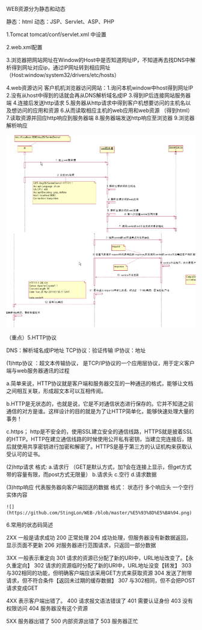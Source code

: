 WEB资源分为静态和动态

静态：html
动态：JSP、Servlet、ASP、PHP




1.Tomcat
   tomcat/conf/servlet.xml 中设置

2.web.xml配置

3.浏览器把网站网址在Window的Host中是否知道网址IP，不知道再去找DNS中解析得到网址对应ip，通过IP网址转到相应网址
     （Host:window/system32/drivers/etc/hosts）



4.web资源访问
    客户机机浏览器访问网站：1.询问本机window中host得到网址IP
                          2.没有从host中得到的话就会再从DNS解析域名成IP
                          3.得到IP后连接网站服务器端
                          4.连接后发送http请求
                          5.服务器从http请求中得到客户机想要访问的主机名以及想访问的应用和资源
                          6.从而读取相应主机的web应用和web资源  （得到html）
                          7.读取资源并回应http响应到服务器端
                          8.服务器端发送http响应至浏览器
                          9.浏览器解析响应
                          
   ![](https://github.com/StingLon/WEB-/blob/master/web%E8%B5%84%E6%BA%90%E8%AE%BF%E9%97%AE1.png)
   ![](https://github.com/StingLon/WEB-/blob/master/web%E8%B5%84%E6%BA%90%E8%AE%BF%E9%97%AE2.png)




（重点）5.HTTP协议          

 DNS：解析域名成IP地址
 TCP协议：验证传输
 IP协议：地址


  (1)http协议  ：超文本传输协议， 是TCP/IP协议的一个应用层协议，用于定义客户端与web服务器通讯的过程  
  
  a.简单来说，HTTP协议就是客户端和服务器交互的一种通迅的格式，能够让文档之间相互关联，形成超文本可以互相传阅。
      
  b.HTTP是无状态的，也就是说，它是不对通信状态进行保存的。它并不知道之前通信的对方是谁。这样设计的目的就是为了让HTTP简单化，能够快速处理大量的事务！
  
  c.https；
  http是不安全的，使用SSL建立安全的通信线路，HTTPS就是披着SSL的HTTP。HTTP在建立通信线路的时候使用公开私有密钥，当建立完连接后，随后就使用共享密钥进行加密和解密了。HTTPS是基于第三方的认证机构来获取认受认可的证书。
  
  
  
  
  
  
  
  
   (2)http请求
     格式:   a.请求行  （GET是默认方式，加?会在连接上显示，但get方式带的容量有限，而post方式无限量）
             b.请求头
             c.空行
             d.请求数据
             
   (3)http响应        代表服务器向客户端回送的数据
           格式：   状态行
                   多个响应头
                   一个空行
                   实体内容
                   
    ![](https://github.com/StingLon/WEB-/blob/master/%E5%93%8D%E5%BA%94.png)
   
   
 6.常用的状态码简述
   
2XX    一般是请求成功
200 正常处理
204 成功处理，但服务器没有新数据返回，显示页面不更新
206 对服务器进行范围请求，只返回一部分数据

3XX
一般表示重定向
301 请求的资源已分配了新的URI中，URL地址改变了。【永久重定向】
302 请求的资源临时分配了新的URI中，URL地址没变【转发】
303 与302相同的功能，但明确客户端应该采用GET方式来获取资源
304 发送了附带请求，但不符合条件【返回未过期的缓存数据】
307 与302相同，但不会把POST请求变成GET

4XX
表示客户端出错了。
400 请求报文语法错误了
401 需要认证身份
403 没有权限访问
404 服务器没有这个资源

5XX
服务器出错了
500 内部资源出错了
503 服务器正忙
   
   
   
   
   
   
   
   
   
   
